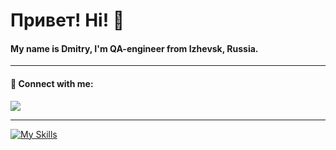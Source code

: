 # Привет! Hi! 👋

#### My name is Dmitry, I'm QA-engineer from Izhevsk, Russia.

***

#### 🤝 Connect with me:

<p align='left'>
   <a href="https://t.me/iloveQA">
       <img src="https://img.shields.io/badge/Telegram-2CA5E0?style=for-the-badge&logo=telegram&logoColor=white"/>
   </a>
   
***

[![My Skills](https://skillicons.dev/icons?i=postman,vscode,figma,githubactions,grafana,kafka,sentry,androidstudio,docker,git,github,kubernetes&perline=6)](https://skillicons.dev)
